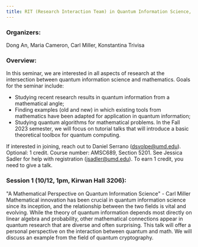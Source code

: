 ```yaml
---
title: RIT (Research Interaction Team) in Quantum Information Science, Fall 2023
---
```

### Organizers:
Dong An, Maria Cameron, Carl Miller, Konstantina Trivisa

### Overview:
In this seminar, we are interested in all aspects of research at the intersection between quantum information science and mathematics.  Goals for the seminar include:
- Studying recent research results in quantum information from a mathematical angle;
- Finding examples (old and new) in which existing tools from mathematics have been adapted for application in quantum information;
- Studying quantum algorithms for mathematical problems.
In the Fall 2023 semester, we will focus on tutorial talks that will introduce a basic theoretical toolbox for quantum computing.

If interested in joining, reach out to Daniel Serrano (dsvolpe@umd.edu).
Optional: 1 credit. Course number: AMSC689, Section 5201. See Jessica Sadler for help with registration (jsadler@umd.edu). To earn 1 credit, you need to give a talk.

### Session 1 (10/12, 1pm, Kirwan Hall 3206):
"A Mathematical Perspective on Quantum Information Science" - Carl Miller
Mathematical innovation has been crucial in quantum information science since its inception, and the relationship between the two fields is vital and evolving.  While the theory of quantum information depends most directly on linear algebra and probability, other mathematical connections appear in quantum research that are diverse and often surprising.  This talk will offer a personal perspective on the interaction between quantum and math.  We will discuss an example from the field of quantum cryptography.